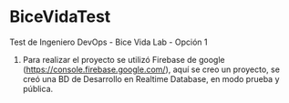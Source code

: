 # BiceVidaTest
Test de Ingeniero DevOps - Bice Vida Lab - Opción 1

1. Para realizar el proyecto se utilizó Firebase de google (https://console.firebase.google.com/), aquí se creo un proyecto, se creó una BD de Desarrollo en 
Realtime Database, en modo prueba y pública. 
